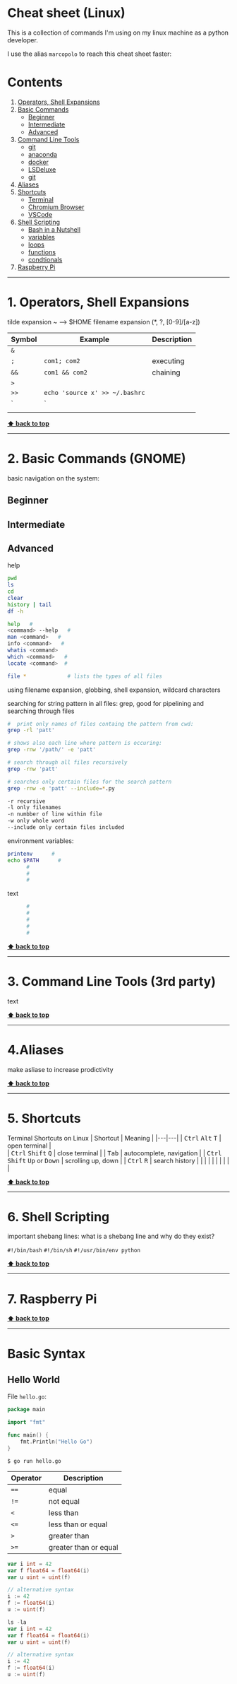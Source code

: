 <!-- translation
[English](README.md) | [Tiếng Việt](README-vn.md) | [简体中文](README-cn.md) -->

<!-- genereal ideas:
* theme specific
* powerful cheats in general
* the whole design is done in a cool manner
* maybe hosting a website and stylyying it for cheat sheets

concrete ideas:
* rdkit cheat sheet!
* important python standard libs cheat sheets
* termux, raspi

dotfiles -->

# Cheat sheet (Linux)

This is a collection of commands I'm using on my linux machine as a python developer. 

I use the alias `marcopolo` to reach this cheat sheet faster:

<script src="https://gist.github.com/NiklasTiede/9c9cd248674576b4f97aa598066ffb2e.js"></script>


# Contents

1. [Operators, Shell Expansions](#Operators,-Shell-Expansions)
2. [Basic Commands](#Basic-Commands)
      * [Beginner](#Beginner)
      * [Intermediate](#Intermediate)
      * [Advanced](#Advanced)
3. [Command Line Tools](#Command-Line-Tools)
      * [git]()
      * [anaconda]()
      * [docker]()
      * [LSDeluxe]()
      * [git]()
4. [Aliases](#Aliases)
5. [Shortcuts](#Shortcuts)
      * [Terminal](#Terminal) 
      * [Chromium Browser](#Chromium-Browser) 
      * [VSCode](#VSCode) 
6. [Shell Scripting](#Shell-Scripting)
      * [Bash in a Nutshell]()
      * [variables](#)
      * [loops](#)
      * [functions](#)
      * [condtionals](#)
7. [Raspberry Pi](#Raspberry-Pi)

---


# 1. Operators, Shell Expansions

tilde expansion ~ --> $HOME
filename expansion (*, ?, [0-9]/[a-z])


| Symbol | Example | Description | 
|--|--|--|
| `&` |  |  |
| `;` | `com1; com2` | executing  |
| `&&` | `com1 && com2` | chaining |
| `>` |  |  |
| `>>` | `echo 'source x' >> ~/.bashrc` |  |
| `|` |  | pipelining |
|  |  |  |


**[⬆ back to top](#contents)**

---

# 2. Basic Commands (GNOME)

basic navigation on the system:
## Beginner
## Intermediate
## Advanced
help


```bash
pwd
ls
cd
clear
history | tail
df -h  
```

```bash
help   # 
<command> --help   # 
man <command>   # 
info <command>   # 
whatis <command>
which <command>   #  
locate <command>  #

file *             # lists the types of all files
```


using filename expansion, globbing, shell expansion, wildcard characters

searching for string pattern in all files:
grep, good for pipelining and searching through files

```bash
#  print only names of files containg the pattern from cwd:
grep -rl 'patt'

# shows also each line where pattern is occuring:
grep -rnw '/path/' -e 'patt'

# search through all files recursively
grep -rnw 'patt' 

# searches only certain files for the search pattern
grep -rnw -e 'patt' --include=*.py   

-r recursive
-l only filenames
-n numbber of line within file
-w only whole word
--include only certain files included
```


 environment variables:
 
```bash
printenv      # 
echo $PATH      # 
      # 
      # 
      # 
```

text

```bash
      # 
      # 
      # 
      # 
      # 
```


**[⬆ back to top](#contents)**

---

# 3. Command Line Tools (3rd party)

text

**[⬆ back to top](#contents)**

---

# 4.Aliases

make asliase to increase prodictivity 


**[⬆ back to top](#contents)**

---

# 5. Shortcuts

Terminal Shortcuts on Linux
|  Shortcut |  Meaning |
|---|---|
| <kbd>Ctrl</kbd> <kbd>Alt</kbd> <kbd>T</kbd> | open terminal |  
| <kbd>Ctrl</kbd> <kbd>Shift</kbd> <kbd>Q</kbd> | close terminal | 
| <kbd>Tab</kbd> | autocomplete, navigation | 
| <kbd>Ctrl</kbd> <kbd>Shift</kbd> <kbd>Up</kbd> or <kbd>Down</kbd> | scrolling up, down |
| <kbd>Ctrl</kbd> <kbd>R</kbd> | search history |
|  |  |
|  |  |
|  |  |

**[⬆ back to top](#contents)**

---

# 6. Shell Scripting

important shebang lines: what is a shebang line and why do they exist?

`#!/bin/bash`
`#!/bin/sh`
`#!/usr/bin/env python`

**[⬆ back to top](#contents)**

---

# 7. Raspberry Pi



**[⬆ back to top](#contents)**






---

# Basic Syntax

## Hello World

File `hello.go`:
```go
package main

import "fmt"

func main() {
    fmt.Println("Hello Go")
}

```

`$ go run hello.go`


|Operator|Description|
|--------|-----------|
|`==`|equal|
|`!=`|not equal|
|`<`|less than|
|`<=`|less than or equal|
|`>`|greater than|
|`>=`|greater than or equal|


```go
var i int = 42
var f float64 = float64(i)
var u uint = uint(f)

// alternative syntax
i := 42
f := float64(i)
u := uint(f)
```


```go
ls -la
var i int = 42
var f float64 = float64(i)
var u uint = uint(f)

// alternative syntax
i := 42
f := float64(i)
u := uint(f)
```
